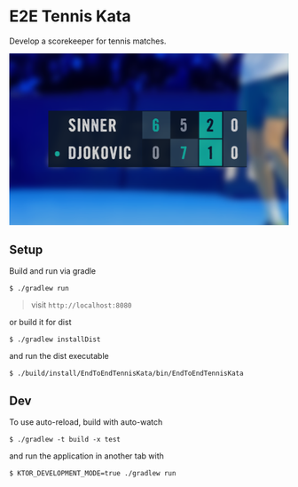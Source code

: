 # E2E Tennis Kata

Develop a scorekeeper for tennis matches.

![App Screenshot](materials/app-screenshot.png)

## Setup

Build and run via gradle

```
$ ./gradlew run
```

> visit `http://localhost:8080`

or build it for dist

```
$ ./gradlew installDist
```

and run the dist executable

```
$ ./build/install/EndToEndTennisKata/bin/EndToEndTennisKata
```

## Dev

To use auto-reload, build with auto-watch

```
$ ./gradlew -t build -x test
```

and run the application in another tab with

```
$ KTOR_DEVELOPMENT_MODE=true ./gradlew run
```

